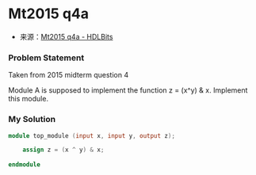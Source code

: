 # Mt2015 q4a
- 来源：[Mt2015 q4a - HDLBits](https://hdlbits.01xz.net/wiki/Mt2015_q4a)

### Problem Statement
Taken from 2015 midterm question 4

Module A is supposed to implement the function z = (x^y) & x. Implement this module.

### My Solution

```Verilog
module top_module (input x, input y, output z);

    assign z = (x ^ y) & x;
    
endmodule
```